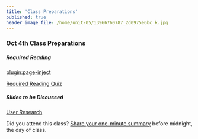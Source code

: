 ```yaml
---
title: 'Class Preparations'
published: true
header_image_file: /home/unit-05/13966760787_2d0975e6bc_k.jpg
---
```


### Oct 4th Class Preparations

##### Required Reading
[plugin:page-inject](/required-readings/week-05)

[Required Reading Quiz](https://canvas.sfu.ca/courses/36662/quizzes/65506?classes=btn,btn-primary)

##### Slides to be Discussed
[User Research](https://www.swipe.to/9967fp)

Did you attend this class? [Share your one-minute summary](https://canvas.sfu.ca/courses/36662/assignments/267534) before midnight, the day of class.
